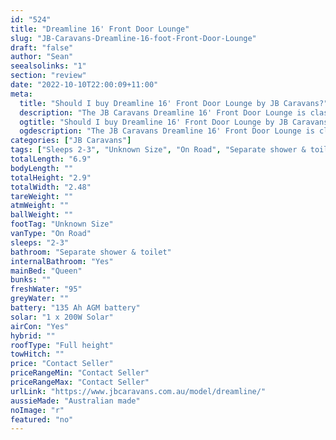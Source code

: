 ```yaml
---
id: "524"
title: "Dreamline 16' Front Door Lounge"
slug: "JB-Caravans-Dreamline-16-foot-Front-Door-Lounge"
draft: "false"
author: "Sean"
seealsolinks: "1"
section: "review"
date: "2022-10-10T22:00:09+11:00"
meta:
  title: "Should I buy Dreamline 16' Front Door Lounge by JB Caravans?"
  description: "The JB Caravans Dreamline 16' Front Door Lounge is classed as On Road, and sleeps 2-3 people. It is Australian made and comes in at Unknown Size. It generally has Separate shower & toilet."
  ogtitle: "Should I buy Dreamline 16' Front Door Lounge by JB Caravans?"
  ogdescription: "The JB Caravans Dreamline 16' Front Door Lounge is classed as On Road, and sleeps 2-3 people. It is Australian made and comes in at Unknown Size. It generally has Separate shower & toilet."
categories: ["JB Caravans"]
tags: ["Sleeps 2-3", "Unknown Size", "On Road", "Separate shower & toilet", "Full height", "Price Unknown", "Australian made"]
totalLength: "6.9"
bodyLength: ""
totalHeight: "2.9"
totalWidth: "2.48"
tareWeight: ""
atmWeight: ""
ballWeight: ""
footTag: "Unknown Size"
vanType: "On Road"
sleeps: "2-3"
bathroom: "Separate shower & toilet"
internalBathroom: "Yes"
mainBed: "Queen"
bunks: ""
freshWater: "95"
greyWater: ""
battery: "135 Ah AGM battery"
solar: "1 x 200W Solar"
airCon: "Yes"
hybrid: ""
roofType: "Full height"
towHitch: ""
price: "Contact Seller"
priceRangeMin: "Contact Seller"
priceRangeMax: "Contact Seller"
urlLink: "https://www.jbcaravans.com.au/model/dreamline/"
aussieMade: "Australian made"
noImage: "r"
featured: "no"
---
```


